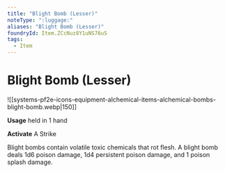 ```yaml
---
title: "Blight Bomb (Lesser)"
noteType: ":luggage:"
aliases: "Blight Bomb (Lesser)"
foundryId: Item.ZCcNuz8Y1uNS76uS
tags:
  - Item
---
```


# Blight Bomb (Lesser)
![[systems-pf2e-icons-equipment-alchemical-items-alchemical-bombs-blight-bomb.webp|150]]

**Usage** held in 1 hand

**Activate** A Strike

Blight bombs contain volatile toxic chemicals that rot flesh. A blight bomb deals 1d6 poison damage, 1d4 persistent poison damage, and 1 poison splash damage.
